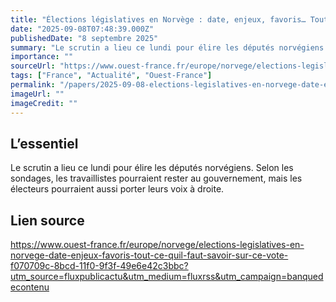 ```yaml
---
title: "Élections législatives en Norvège : date, enjeux, favoris… Tout ce qu’il faut savoir sur ce vote"
date: "2025-09-08T07:48:39.000Z"
publishedDate: "8 septembre 2025"
summary: "Le scrutin a lieu ce lundi pour élire les députés norvégiens. Selon les sondages, les travaillistes pourraient rester au gouvernement, mais les électeurs pourraient aussi porter leurs voix à droite."
importance: ""
sourceUrl: "https://www.ouest-france.fr/europe/norvege/elections-legislatives-en-norvege-date-enjeux-favoris-tout-ce-quil-faut-savoir-sur-ce-vote-f070709c-8bcd-11f0-9f3f-49e6e42c3bbc?utm_source=fluxpublicactu&utm_medium=fluxrss&utm_campaign=banquedecontenu"
tags: ["France", "Actualité", "Ouest-France"]
permalink: "/papers/2025-09-08-elections-legislatives-en-norvege-date-enjeux-favoris-tout-ce-quil-faut-savoir-sur-ce-vote"
imageUrl: ""
imageCredit: ""
---
```


## L’essentiel

Le scrutin a lieu ce lundi pour élire les députés norvégiens. Selon les sondages, les travaillistes pourraient rester au gouvernement, mais les électeurs pourraient aussi porter leurs voix à droite.

## Lien source

https://www.ouest-france.fr/europe/norvege/elections-legislatives-en-norvege-date-enjeux-favoris-tout-ce-quil-faut-savoir-sur-ce-vote-f070709c-8bcd-11f0-9f3f-49e6e42c3bbc?utm_source=fluxpublicactu&utm_medium=fluxrss&utm_campaign=banquedecontenu
